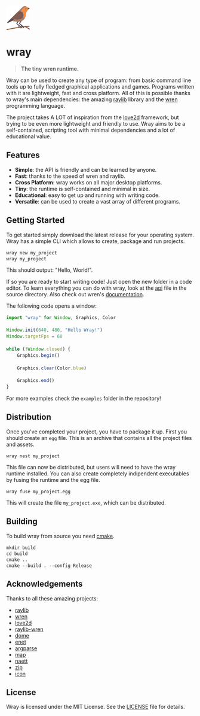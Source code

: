 ![wray](assets/wray.png)

# wray

> **The tiny wren runtime.**

Wray can be used to create any type of program: from basic command line tools up to fully fledged graphical applications and games.
Programs written with it are lightweight, fast and cross platform.
All of this is possible thanks to wray's main dependencies: the amazing [raylib](https://raylib.com) library and the [wren](https://wren.io) programming language.

The project takes A LOT of inspiration from the [love2d](https://love2d.org) framework, but trying to be even more lightweight and friendly to use.
Wray aims to be a self-contained, scripting tool with minimal dependencies and a lot of educational value.

## Features

- **Simple**: the API is friendly and can be learned by anyone.
- **Fast**: thanks to the speed of wren and raylib.
- **Cross Platform**: wray works on all major desktop platforms.
- **Tiny**: the runtime is self-contained and minimal in size.
- **Educational**: easy to get up and running with writing code.
- **Versatile**: can be used to create a vast array of different programs.

## Getting Started

To get started simply download the latest release for your operating system.
Wray has a simple CLI which allows to create, package and run projects.

```
wray new my_project
wray my_project
```

This should output: "Hello, World!".

If so you are ready to start writing code!
Just open the new folder in a code editor.
To learn everything you can do with wray, look at the [api](src/api.wren) file in the source directory. Also check out wren's [documentation](https://wren.io/syntax.html).

The following code opens a window:

``` javascript
import "wray" for Window, Graphics, Color

Window.init(640, 480, "Hello Wray!")
Window.targetFps = 60

while (!Window.closed) {
    Graphics.begin()

    Graphics.clear(Color.blue)

    Graphics.end()
}
```

For more examples check the `examples` folder in the repository!

## Distribution

Once you've completed your project, you have to package it up.
First you should create an `egg` file.
This is an archive that contains all the project files and assets.

```
wray nest my_project
```

This file can now be distributed, but users will need to have the wray runtime installed.
You can also create completely indipendent executables by fusing the runtime and the egg file.

```
wray fuse my_project.egg
```

This will create the file `my_project.exe`, which can be distributed.

## Building

To build wray from source you need [cmake](https://cmake.org).

```
mkdir build
cd build
cmake ..
cmake --build . --config Release
```

## Acknowledgements

Thanks to all these amazing projects:

- [raylib](https://raylib.com)
- [wren](https://wren.io)
- [love2d](https://love2d.org)
- [raylib-wren](https://github.com/TSnake41/raylib-wren)
- [dome](https://domeengine.com)
- [enet](https://github.com/lsalzman/enet)
- [argparse](https://github.com/cofyc/argparse)
- [map](https://github.com/rxi/map)
- [naett](https://github.com/erkkah/naett)
- [zip](https://github.com/kuba--/zip)
- [icon](https://www.flaticon.com/free-icon/robin_1230870?term=bird&page=1&position=8&origin=search&related_id=1230870)

## License

Wray is licensed under the MIT License. See the [LICENSE](LICENSE) file for details.
